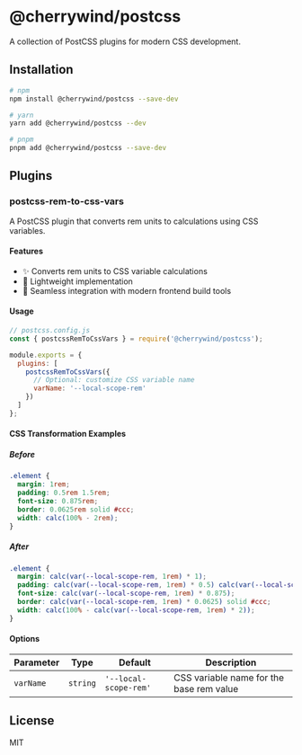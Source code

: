 # @cherrywind/postcss

A collection of PostCSS plugins for modern CSS development.

## Installation

```bash
# npm
npm install @cherrywind/postcss --save-dev

# yarn
yarn add @cherrywind/postcss --dev

# pnpm
pnpm add @cherrywind/postcss --save-dev
```

## Plugins

### postcss-rem-to-css-vars

A PostCSS plugin that converts rem units to calculations using CSS variables.

#### Features

- ✨ Converts rem units to CSS variable calculations
- 🚀 Lightweight implementation
- 🔄 Seamless integration with modern frontend build tools

#### Usage

```js
// postcss.config.js
const { postcssRemToCssVars } = require('@cherrywind/postcss');

module.exports = {
  plugins: [
    postcssRemToCssVars({
      // Optional: customize CSS variable name
      varName: '--local-scope-rem'
    })
  ]
};
```

#### CSS Transformation Examples

##### Before

```css
.element {
  margin: 1rem;
  padding: 0.5rem 1.5rem;
  font-size: 0.875rem;
  border: 0.0625rem solid #ccc;
  width: calc(100% - 2rem);
}
```

##### After

```css
.element {
  margin: calc(var(--local-scope-rem, 1rem) * 1);
  padding: calc(var(--local-scope-rem, 1rem) * 0.5) calc(var(--local-scope-rem, 1rem) * 1.5);
  font-size: calc(var(--local-scope-rem, 1rem) * 0.875);
  border: calc(var(--local-scope-rem, 1rem) * 0.0625) solid #ccc;
  width: calc(100% - calc(var(--local-scope-rem, 1rem) * 2));
}
```

#### Options

| Parameter | Type | Default | Description |
|-----------|------|---------|-------------|
| `varName` | `string` | `'--local-scope-rem'` | CSS variable name for the base rem value |

## License

MIT
